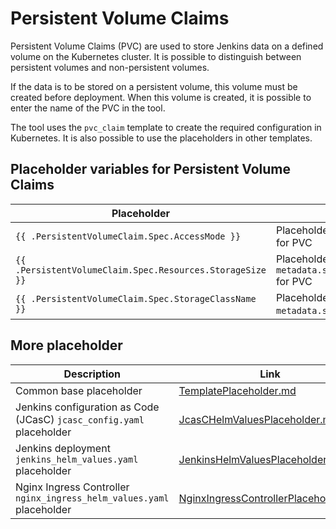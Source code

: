 # Persistent Volume Claims

Persistent Volume Claims (PVC) are used to store Jenkins data on a defined volume on the Kubernetes cluster. It is
possible to distinguish between persistent volumes and non-persistent volumes.

If the data is to be stored on a persistent volume, this volume must be created before deployment. When this volume is
created, it is possible to enter the name of the PVC in the tool.

The tool uses the `pvc_claim` template to create the required configuration in Kubernetes.
It is also possible to use the placeholders in other templates.

## Placeholder variables for Persistent Volume Claims

| Placeholder | Description | Source |
| --- | --- | --- |
| `{{ .PersistentVolumeClaim.Spec.AccessMode }}` | Placeholder for `metadata.spec.accessModes` for PVC | configuration `JENKINS_MASTER_PERSISTENCE_ACCESS_MODE` |
| `{{ .PersistentVolumeClaim.Spec.Resources.StorageSize }}` | Placeholder for `metadata.spec.resources.requests.storage` for PVC | configuration `JENKINS_MASTER_PERSISTENCE_STORAGE_SIZE` |
| `{{ .PersistentVolumeClaim.Spec.StorageClassName }}` | Placeholder for `metadata.spec.storageClassName` for PVC | configuration `JENKINS_MASTER_PERSISTENCE_STORAGE_CLASS` |

## More placeholder
| Description | Link |
| --- | --- |
| Common base placeholder | [TemplatePlaceholder.md](TemplatePlaceholder.md) |
| Jenkins configuration as Code (JCasC) `jcasc_config.yaml` placeholder | [JcasCHelmValuesPlaceholder.md](JcasCHelmValuesPlaceholder.md) |
| Jenkins deployment `jenkins_helm_values.yaml` placeholder | [JenkinsHelmValuesPlaceholder.md](JenkinsHelmValuesPlaceholder.md) |
| Nginx Ingress Controller `nginx_ingress_helm_values.yaml` placeholder | [NginxIngressControllerPlaceholder.md](NginxIngressControllerPlaceholder.md) |

